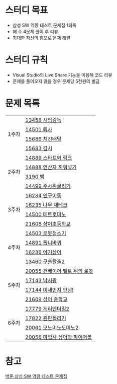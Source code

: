# 스터디 목표

- 삼성 SW 역량 테스트 문제집 1회독
- 매 주 4문제 풀이 후 리뷰
- 최대한 자신의 힘으로 문제 해결

# 스터디 규칙

- Visual Studio의 Live Share 기능을 이용해 코드 리뷰
- 문제를 풀어오지 않을 경우 문제당 5천원의 벌금

# 문제 목록
<table>
  <tr>
    <td rowspan="4">1주차</td>
    <td>
      <a href="https://www.acmicpc.net/problem/13458">13458 시험감독</a>
    </td>
  </tr>
  <tr>
    <td>
      <a href="https://www.acmicpc.net/problem/14501">14501 퇴사</a>
    </td>
  </tr>
  <tr>
    <td>
      <a href="https://www.acmicpc.net/problem/15686">15686 치킨배달</a>
    </td>
  </tr>
  <tr>
    <td>
      <a href="https://www.acmicpc.net/problem/15683">15683 감시</a>
    </td>
  </tr>
  <tr>
    <td rowspan="4">2주차</td>
    <td>
      <a href="https://www.acmicpc.net/problem/14889">14889 스타트와 링크</a>
    </td>
  </tr>
  <tr>
    <td>
      <a href="https://www.acmicpc.net/problem/14888">14888 연산자 끼워넣기</a>
    </td>
  </tr>
  <tr>
    <td>
      <a href="https://www.acmicpc.net/problem/3190">3190 뱀</a>
    </td>
  </tr>
  <tr>
    <td>
      <a href="https://www.acmicpc.net/problem/14499">14499 주사위굴리기</a>
    </td>
  </tr>
  <tr>
    <td rowspan="4">3주차</td>
    <td>
      <a href="https://www.acmicpc.net/problem/16234">16234 인구이동</a>
    </td>
  </tr>
  <tr>
    <td>
      <a href="https://www.acmicpc.net/problem/16235">16235 나무 재테크</a>
    </td>
  </tr>
  <tr>
    <td>
      <a href="https://www.acmicpc.net/problem/14500">14500 테트로미노</a>
    </td>
  </tr>
  <tr>
    <td>
      <a href="https://www.acmicpc.net/problem/21608">21608 상어초등학교</a>
    </td>
  </tr>
  <tr>
    <td rowspan="4">4주차</td>
    <td>
      <a href="https://www.acmicpc.net/problem/14503">14503 로봇청소기</a>
    </td>
  </tr>
  <tr>
    <td>
      <a href="https://www.acmicpc.net/problem/14891">14891 톱니바퀴</a>
    </td>
  </tr>
  <tr>
    <td>
      <a href="https://www.acmicpc.net/problem/16236">16236 아기상어</a>
    </td>
  </tr>
  <tr>
    <td>
      <a href="https://www.acmicpc.net/problem/13460">13460 구슬탈출2</a>
    </td>
  </tr>
  <tr>
    <td rowspan="4">5주차</td>
    <td>
      <a href="https://www.acmicpc.net/problem/20055">20055 컨베이어 벨트 위의 로봇</a>
    </td>
  </tr>
  <tr>
    <td>
      <a href="https://www.acmicpc.net/problem/17143">17143 낚시왕</a>
    </td>
  </tr>
  <tr>
    <td>
      <a href="https://www.acmicpc.net/problem/17144">17144 미세먼지 안녕!</a>
    </td>
  </tr>
  <tr>
    <td>
      <a href="https://www.acmicpc.net/problem/21609">21609 상어 중학교</a>
    </td>
  </tr>
  <tr>
    <td rowspan="4">6주차</td>
    <td>
      <a href="https://www.acmicpc.net/problem/17779">17779 게리멘더링2</a>
    </td>
  </tr>
  <tr>
    <td>
      <a href="https://www.acmicpc.net/problem/17822">17822 원판돌리기</a>
    </td>
  </tr>
  <tr>
    <td>
      <a href="https://www.acmicpc.net/problem/20061">20061 모노미노도미노2</a>
    </td>
  </tr>
  <tr>
    <td>
      <a href="https://www.acmicpc.net/problem/20056">20056 마법사 상어와 파이어볼</a>
    </td>
  </tr>
</table>

# 참고
[백준 삼성 SW 역량 테스트 문제집](https://www.acmicpc.net/workbook/view/1152)

